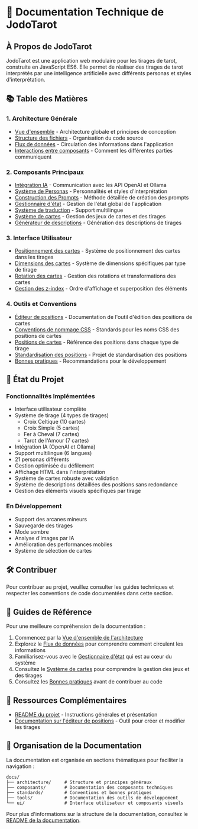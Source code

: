 # 🔮 Documentation Technique de JodoTarot

## À Propos de JodoTarot

JodoTarot est une application web modulaire pour les tirages de tarot, construite en JavaScript ES6. Elle permet de réaliser des tirages de tarot interprétés par une intelligence artificielle avec différents personas et styles d'interprétation.

## 📚 Table des Matières

### 1. Architecture Générale
- [Vue d'ensemble](architecture/vue-ensemble.md) - Architecture globale et principes de conception
- [Structure des fichiers](architecture/structure-fichiers.md) - Organisation du code source
- [Flux de données](architecture/flux-donnees.md) - Circulation des informations dans l'application
- [Interactions entre composants](architecture/interactions-composants.md) - Comment les différentes parties communiquent

### 2. Composants Principaux
- [Intégration IA](composants/integration-ia.md) - Communication avec les API OpenAI et Ollama
- [Système de Personas](composants/personas.md) - Personnalités et styles d'interprétation
- [Construction des Prompts](composants/construction-prompts.md) - Méthode détaillée de création des prompts
- [Gestionnaire d'état](composants/state-manager.md) - Gestion de l'état global de l'application
- [Système de traduction](composants/traduction.md) - Support multilingue
- [Système de cartes](composants/cards.md) - Gestion des jeux de cartes et des tirages
- [Générateur de descriptions](composants/reading-description-generator.md) - Génération des descriptions de tirages

### 3. Interface Utilisateur
- [Positionnement des cartes](ui/positionnement-cartes.md) - Système de positionnement des cartes dans les tirages
- [Dimensions des cartes](ui/dimensions-cartes.md) - Système de dimensions spécifiques par type de tirage
- [Rotation des cartes](ui/rotation-cartes.md) - Gestion des rotations et transformations des cartes
- [Gestion des z-index](ui/z-index.md) - Ordre d'affichage et superposition des éléments

### 4. Outils et Conventions
- [Éditeur de positions](tools/spread-editor.md) - Documentation de l'outil d'édition des positions de cartes
- [Conventions de nommage CSS](standards/css-naming-conventions.md) - Standards pour les noms CSS des positions de cartes
- [Positions de cartes](standards/card-positions.md) - Référence des positions dans chaque type de tirage
- [Standardisation des positions](standards/tarot-position-standardization.md) - Projet de standardisation des positions
- [Bonnes pratiques](standards/bonnes-pratiques.md) - Recommandations pour le développement

## 🔄 État du Projet

### Fonctionnalités Implémentées
- Interface utilisateur complète
- Système de tirage (4 types de tirages)
  - Croix Celtique (10 cartes)
  - Croix Simple (5 cartes)
  - Fer à Cheval (7 cartes)
  - Tarot de l'Amour (7 cartes)
- Intégration IA (OpenAI et Ollama)
- Support multilingue (6 langues)
- 21 personas différents
- Gestion optimisée du défilement
- Affichage HTML dans l'interprétation
- Système de cartes robuste avec validation
- Système de descriptions détaillées des positions sans redondance
- Gestion des éléments visuels spécifiques par tirage

### En Développement
- Support des arcanes mineurs
- Sauvegarde des tirages
- Mode sombre
- Analyse d'images par IA
- Amélioration des performances mobiles
- Système de sélection de cartes

## 🛠️ Contribuer
Pour contribuer au projet, veuillez consulter les guides techniques et respecter les conventions de code documentées dans cette section.

## 📖 Guides de Référence

Pour une meilleure compréhension de la documentation :

1. Commencez par la [Vue d'ensemble de l'architecture](architecture/vue-ensemble.md)
2. Explorez le [Flux de données](architecture/flux-donnees.md) pour comprendre comment circulent les informations
3. Familiarisez-vous avec le [Gestionnaire d'état](composants/state-manager.md) qui est au cœur du système
4. Consultez le [Système de cartes](composants/cards.md) pour comprendre la gestion des jeux et des tirages
5. Consultez les [Bonnes pratiques](standards/bonnes-pratiques.md) avant de contribuer au code

## 🔗 Ressources Complémentaires

- [README du projet](../README.md) - Instructions générales et présentation
- [Documentation sur l'éditeur de positions](tools/spread-editor.md) - Outil pour créer et modifier les tirages

## 📂 Organisation de la Documentation

La documentation est organisée en sections thématiques pour faciliter la navigation :

```
docs/
├── architecture/     # Structure et principes généraux
├── composants/       # Documentation des composants techniques
├── standards/        # Conventions et bonnes pratiques
├── tools/            # Documentation des outils de développement
└── ui/               # Interface utilisateur et composants visuels
```

Pour plus d'informations sur la structure de la documentation, consultez le [README de la documentation](README.md). 